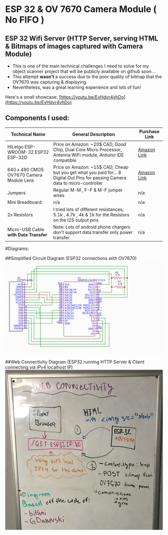 # ESP 32 & OV 7670 Camera Module ( No FIFO )
## ESP 32 Wifi Server (HTTP Server, serving HTML & Bitmaps of images captured with Camera Module)

- This is one of the main technical challenges I need to solve for my object scanner project that will be publicly available on github soon...
- This attempt **wasn't** a success due to the poor quality of bitmap that the OV7670 was capturing & displaying.
- Nevertheless, was a great learning experience and lots of fun!

Here's a small showcase:
[https://youtu.be/EvHdvr4vhDo](https://youtu.be/EvHdvr4vhDo)


## Components I used:
| Technical Name | General Description | Purchase Link |
| ----------- | ----------- |----------- |
| HiLetgo ESP-WROOM-32 ESP32 ESP-32D | Price on Amazon: ~20$ CAD, Good Chip, Dual Core Micro Processor, Antenna WiFi module, Arduino IDE compatible| [Amazon Link](https://www.amazon.ca/gp/product/B0718T232Z/ref=ppx_yo_dt_b_asin_image_o04_s00?ie=UTF8&psc=1)| 
| 640 x 480 CMOS OV7670 Camera Module Lens |Price on Amazon: ~15$ CAD, Cheap but you get what you paid for... 8 Digital Out Pins for passing Camera data to micro-controller| [Amazon Link](https://www.amazon.ca/gp/product/B008D8PMA4/ref=ppx_yo_dt_b_search_asin_image?ie=UTF8&psc=1)|
| Jumpers | Regular M-M , F-F & M-F jumper wires | n/a |
| Mini Breadboard | n/a | n/a |
| 2x Resistors | I tried lots of different resistances; 5.1k , 4.7k , 4k & 1k for the Resistors on the I2S output pins | n/a |
| Micro-USB Cable **with Data Transfer** | Note: Lots of android phone chargers don't support data transfer only power transfer | n/a |

#Diagrams:

##Simplified Circuit Diagram (ESP32 connections with OV7670)
![Simplified Circuit Diagram](./Simplified_ESP32_OV_7670_No_Fifo.png)

##Web Connectivity Diagram (ESP32 running HTTP Server & Client connecting via IPv4 localhost IP)
![Web Connectivity](./Web_connectivity_diagram.png)